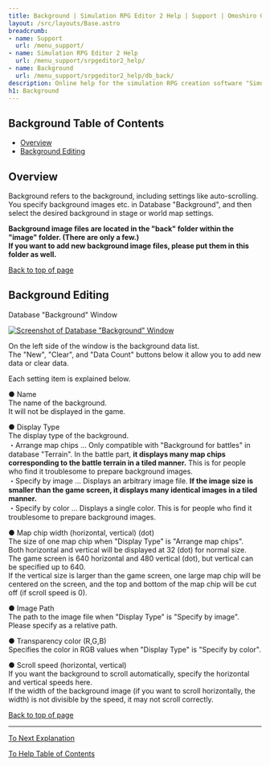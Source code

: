 ```yaml
---
title: Background | Simulation RPG Editor 2 Help | Support | Omoshiro Game Shrine
layout: /src/layouts/Base.astro
breadcrumb:
- name: Support
  url: /menu_support/
- name: Simulation RPG Editor 2 Help
  url: /menu_support/srpgeditor2_help/
- name: Background
  url: /menu_support/srpgeditor2_help/db_back/
description: Online help for the simulation RPG creation software "Simulation RPG Editor 2". "Background".
h1: Background
---
```


<a name="TOP"></a>

## Background Table of Contents

- [Overview](#ABOUT)
- [Background Editing](#EDIT)


<a name="ABOUT"></a>

## Overview


Background refers to the background, including settings like auto-scrolling.  
You specify background images etc. in Database "Background", and then select the desired background in stage or world map settings.  

**Background image files are located in the "back" folder within the "image" folder. (There are only a few.)**  
**If you want to add new background image files, please put them in this folder as well.**  

[Back to top of page](#TOP)

<a name="EDIT"></a>

## Background Editing

Database "Background" Window

[![Screenshot of Database "Background" Window](/menu_support/srpgeditor2_help/db_back/back.jpg)](/menu_support/srpgeditor2_help/db_back/back.jpg)

On the left side of the window is the background data list.  
The "New", "Clear", and "Data Count" buttons below it allow you to add new data or clear data.  

Each setting item is explained below.  

● Name  
The name of the background.  
It will not be displayed in the game.  

● Display Type  
The display type of the background.  
・Arrange map chips ... Only compatible with "Background for battles" in database "Terrain". In the battle part, **it displays many map chips corresponding to the battle terrain in a tiled manner.** This is for people who find it troublesome to prepare background images.  
・Specify by image ... Displays an arbitrary image file. **If the image size is smaller than the game screen, it displays many identical images in a tiled manner.**  
・Specify by color ... Displays a single color. This is for people who find it troublesome to prepare background images.  

● Map chip width (horizontal, vertical) (dot)  
The size of one map chip when "Display Type" is "Arrange map chips".  
Both horizontal and vertical will be displayed at 32 (dot) for normal size.  
The game screen is 640 horizontal and 480 vertical (dot), but vertical can be specified up to 640.  
If the vertical size is larger than the game screen, one large map chip will be centered on the screen, and the top and bottom of the map chip will be cut off (if scroll speed is 0).  

● Image Path  
The path to the image file when "Display Type" is "Specify by image".  
Please specify as a relative path.  

● Transparency color (R,G,B)  
Specifies the color in RGB values when "Display Type" is "Specify by color".  

● Scroll speed (horizontal, vertical)  
If you want the background to scroll automatically, specify the horizontal and vertical speeds here.  
If the width of the background image (if you want to scroll horizontally, the width) is not divisible by the speed, it may not scroll correctly.  

[Back to top of page](#TOP)

---

  

[To Next Explanation](../db_se/)

[To Help Table of Contents](../)